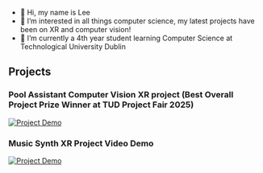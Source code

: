 - 👋 Hi, my name is Lee
- 👀 I’m interested in all things computer science, my latest projects have been on XR and computer vision!
- 🌱 I’m currently a 4th year student learning Computer Science at Technological University Dublin

## **Projects**

### Pool Assistant Computer Vision XR project (Best Overall Project Prize Winner at TUD Project Fair 2025)
 [![Project Demo](http://img.youtube.com/vi/xSxluX3aaK4/hqdefault.jpg)](https://www.youtube.com/watch?v=xSxluX3aaK4)

### Music Synth XR Project Video Demo
 [![Project Demo](http://img.youtube.com/vi/wHFfQDwnbWw/hqdefault.jpg)](https://www.youtube.com/watch?v=wHFfQDwnbWw)
